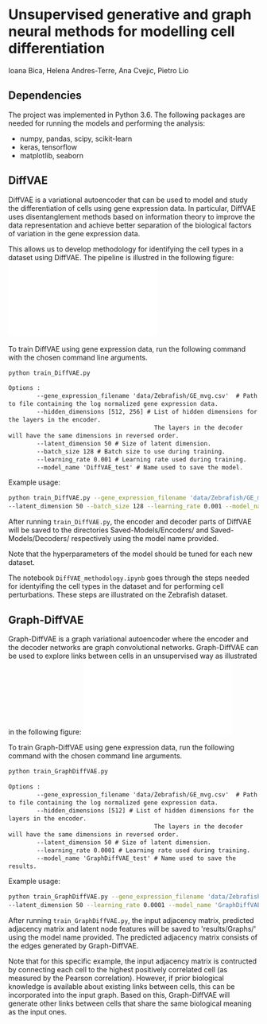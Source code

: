 # Unsupervised generative and graph neural methods for modelling cell differentiation
Ioana Bica, Helena Andres-Terre, Ana Cvejic, Pietro Lio

## Dependencies

The project was implemented in Python 3.6. The following packages are needed for running the models and 
performing the analysis:
- numpy, pandas, scipy, scikit-learn
- keras, tensorflow
- matplotlib, seaborn

## DiffVAE

DiffVAE is a variational autoencoder that can be used to model and study the 
differentiation of cells using gene expression data. In particular, DiffVAE uses disentanglement methods 
based on information theory to improve the data representation and achieve better separation of 
the biological factors of variation in the gene expression data. 

This allows us to develop methodology for identifying the cell types in a dataset using DiffVAE. The 
pipeline is illustred in the following figure: 
![DiffVAE-Pipeline](./figures/identify_cells_pipeline.pdf)


To train DiffVAE using gene expression data, run the following command with the chosen command line arguments. 

```bash
python train_DiffVAE.py
```
```
Options :
		--gene_expression_filename 'data/Zebrafish/GE_mvg.csv'	# Path to file containing the log normalized gene expression data.
		--hidden_dimensions [512, 256] # List of hidden dimensions for the layers in the encoder.
		                                 The layers in the decoder will have the same dimensions in reversed order.
		--latent_dimension 50 # Size of latent dimension.
		--batch_size 128 # Batch size to use during training.
		--learning_rate 0.001 # Learning rate used during training.
		--model_name 'DiffVAE_test' # Name used to save the model.
```

Example usage:
```bash
python train_DiffVAE.py --gene_expression_filename 'data/Zebrafish/GE_mvg.csv' --hidden_dimensions [512, 256] \
--latent_dimension 50 --batch_size 128 --learning_rate 0.001 --model_name 'DiffVAE_test'
```

After running `train_DiffVAE.py`, the encoder and decoder parts of DiffVAE will be saved to the directories 
Saved-Models/Encoders/ and Saved-Models/Decoders/ respectively using the model name provided. 

Note that the hyperparameters of the model should be tuned for each new dataset. 

The notebook `DiffVAE_methodology.ipynb` goes through the steps needed for identyifing the cell types in the dataset 
and for performing cell perturbations. These steps are illustrated on the Zebrafish dataset.

## Graph-DiffVAE

Graph-DiffVAE is a graph variational autoencoder where the encoder and the decoder networks 
are graph convolutional networks. Graph-DiffVAE can be used to explore links between cells in an unsupervised way as 
illustrated in the following figure: 
![Graph-DiffVAE-Pipeline](./figures/graph_predictions_github.pdf)

To train Graph-DiffVAE using gene expression data, run the following command with the chosen command line arguments. 

```bash
python train_GraphDiffVAE.py
```
```
Options :
		--gene_expression_filename 'data/Zebrafish/GE_mvg.csv'	# Path to file containing the log normalized gene expression data.
		--hidden_dimensions [512] # List of hidden dimensions for the layers in the encoder.
		                                 The layers in the decoder will have the same dimensions in reversed order.
		--latent_dimension 50 # Size of latent dimension.
		--learning_rate 0.0001 # Learning rate used during training.
		--model_name 'GraphDiffVAE_test' # Name used to save the results.
```

Example usage:
```bash
python train_GraphDiffVAE.py --gene_expression_filename 'data/Zebrafish/GE_mvg.csv' --hidden_dimensions [512] \
--latent_dimension 50 --learning_rate 0.0001 --model_name 'GraphDiffVAE_test'
```

After running `train_GraphDiffVAE.py`, the input adjacency matrix, predicted adjacency matrix and latent node features 
will be saved to 'results/Graphs/' using the model name provided. The predicted adjacency matrix consists of the 
edges generated by Graph-DiffVAE.

Note that for this specific example, the input adjacency matrix is contructed by connecting each cell to the 
highest positively correlated cell (as measured by the Pearson correlation).  However, if prior biological knowledge 
is available about existing links between cells, this can be incorporated into the input graph. Based on this, 
Graph-DiffVAE will generate other links between cells that share the same biological meaning as the input ones.


